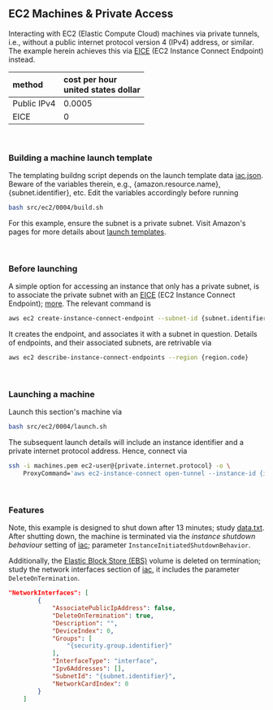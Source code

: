 <br>

## EC2 Machines & Private Access

Interacting with EC2 (Elastic Compute Cloud) machines via private tunnels, i.e., without a public internet protocol version 4 (IPv4) address, or similar.  The example herein achieves this via <a href="https://docs.aws.amazon.com/AWSEC2/latest/UserGuide/connect-with-ec2-instance-connect-endpoint.html" target="_blank">EICE</a> (EC2 Instance Connect Endpoint) instead.


|method|cost per hour<br> united states dollar|
|:----------|:-----|
|Public IPv4|0.0005|
|EICE|0|


<br>


### Building a machine launch template

The templating buildng script depends on the launch template data [iac.json](iac.json).  Beware of the variables therein, e.g., {amazon.resource.name}, {subnet.identifier}, etc.  Edit the variables accordingly before running

```bash
bash src/ec2/0004/build.sh
```

For this example, ensure the subnet is a private subnet.  Visit Amazon's pages for more details about <a href="https://awscli.amazonaws.com/v2/documentation/api/latest/reference/ec2/create-launch-template.html">launch templates</a>.


<br>


### Before launching

A simple option for accessing an instance that only has a private subnet, is to associate the private subnet with an <a href="https://docs.aws.amazon.com/AWSEC2/latest/UserGuide/connect-with-ec2-instance-connect-endpoint.html" target="_blank">EICE</a> (EC2 Instance Connect Endpoint); <a href="https://docs.aws.amazon.com/AWSEC2/latest/UserGuide/create-ec2-instance-connect-endpoints.html#create-eice-cli" target="_blank">more</a>.  The relevant command is 

```bash
aws ec2 create-instance-connect-endpoint --subnet-id {subnet.identifier}
```

It creates the endpoint, and associates it with a subnet in question.  Details of endpoints, and their associated subnets, are retrivable via

```bash
aws ec2 describe-instance-connect-endpoints --region {region.code}
```


<br>


### Launching a machine

Launch this section's machine via

```bash
bash src/ec2/0004/launch.sh
```

The subsequent launch details will include an instance identifier and a private internet protocol address.  Hence, connect via

```bash
ssh -i machines.pem ec2-user@{private.internet.protocol} -o \
    ProxyCommand='aws ec2-instance-connect open-tunnel --instance-id {instance.identifier}'
```


<br>


### Features

Note, this example is designed to shut down after 13 minutes; study [data.txt](data.txt).  After shutting down, the machine is terminated via the *instance shutdown behaviour* setting of [iac](iac.json); parameter `InstanceInitiatedShutdownBehavior`.

Additionally, the <a href="https://docs.aws.amazon.com/ebs/latest/userguide/what-is-ebs.html" target="_blank">Elastic Block Store (EBS)</a> volume is deleted on termination; study the network interfaces section of [iac](iac.json), it includes the parameter `DeleteOnTermination`.

```json
"NetworkInterfaces": [
        {
            "AssociatePublicIpAddress": false,
            "DeleteOnTermination": true,
            "Description": "",
            "DeviceIndex": 0,
            "Groups": [
                "{security.group.identifier}"
            ],
            "InterfaceType": "interface",
            "Ipv6Addresses": [],
            "SubnetId": "{subnet.identifier}",
            "NetworkCardIndex": 0
        }
    ]
```

<br>
<br>

<br>
<br>

<br>
<br>

<br>
<br>
